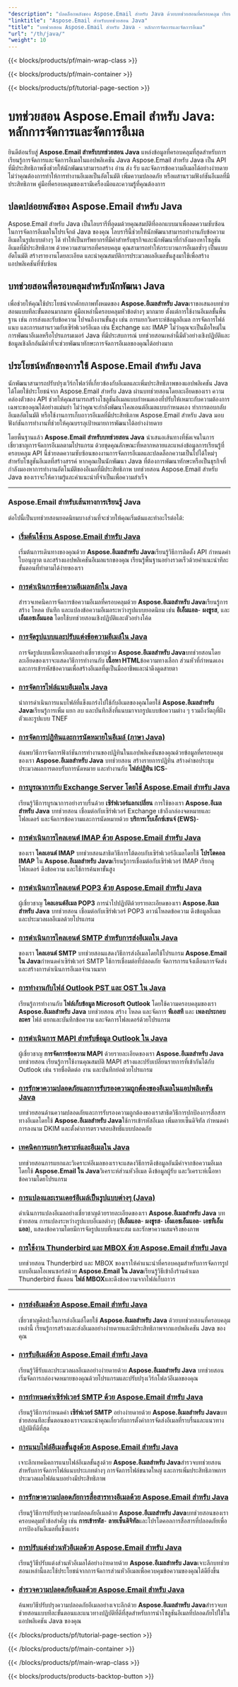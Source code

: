 ```yaml
---
"description": "ปลดล็อกพลังของ Aspose.Email สำหรับ Java ด้วยบทช่วยสอนที่ครอบคลุม เรียนรู้การจัดการ การส่ง การรับ และการรักษาความปลอดภัยอีเมลสำหรับแอปพลิเคชัน Java ของคุณ"
"linktitle": "Aspose.Email สำหรับบทช่วยสอน Java"
"title": "บทช่วยสอน Aspose.Email สำหรับ Java - หลักการจัดการและจัดการอีเมล"
"url": "/th/java/"
"weight": 10
---
```


{{< blocks/products/pf/main-wrap-class >}}

{{< blocks/products/pf/main-container >}}

{{< blocks/products/pf/tutorial-page-section >}}

# บทช่วยสอน Aspose.Email สำหรับ Java: หลักการจัดการและจัดการอีเมล

ยินดีต้อนรับสู่ **Aspose.Email สำหรับบทช่วยสอน Java** แหล่งข้อมูลที่ครอบคลุมที่สุดสำหรับการเรียนรู้การจัดการและจัดการอีเมลในแอปพลิเคชัน Java Aspose.Email สำหรับ Java เป็น API ที่มีประสิทธิภาพซึ่งช่วยให้นักพัฒนาสามารถสร้าง อ่าน ส่ง รับ และจัดการข้อความอีเมลได้อย่างง่ายดาย ไม่ว่าคุณต้องการทำให้การทำงานอีเมลเป็นอัตโนมัติ เพิ่มความปลอดภัย หรือผสานรวมฟังก์ชันอีเมลที่มีประสิทธิภาพ คู่มือที่ครอบคลุมของเรามีเครื่องมือและความรู้ที่คุณต้องการ

## ปลดปล่อยพลังของ Aspose.Email สำหรับ Java

Aspose.Email สำหรับ Java เป็นไลบรารีที่อุดมด้วยคุณสมบัติที่ออกแบบมาเพื่อลดความซับซ้อนในการจัดการอีเมลในโปรเจ็กต์ Java ของคุณ ไลบรารีนี้ช่วยให้นักพัฒนาสามารถทำงานกับข้อความอีเมลในรูปแบบต่างๆ ได้ ทำให้เป็นทรัพยากรที่มีค่าสำหรับธุรกิจและนักพัฒนาที่กำลังมองหาโซลูชันอีเมลที่มีประสิทธิภาพ ด้วยความสามารถที่ครอบคลุม คุณสามารถทำให้กระบวนการอีเมลซ้ำๆ เป็นแบบอัตโนมัติ สร้างรายงานโดยละเอียด และนำคุณสมบัติการประมวลผลอีเมลขั้นสูงมาใช้เพื่อสร้างแอปพลิเคชันที่ซับซ้อน

## บทช่วยสอนที่ครอบคลุมสำหรับนักพัฒนา Java

เพื่อช่วยให้คุณใช้ประโยชน์จากศักยภาพทั้งหมดของ **Aspose.อีเมลสำหรับ Java**เราขอเสนอบทช่วยสอนแบบทีละขั้นตอนมากมาย คู่มือเหล่านี้ครอบคลุมหัวข้อต่างๆ มากมาย ตั้งแต่การใช้งานอีเมลขั้นพื้นฐาน เช่น การส่งและรับข้อความ ไปจนถึงงานขั้นสูง เช่น การแยกวิเคราะห์ข้อมูลอีเมล การจัดการไฟล์แนบ และการผสานรวมกับเซิร์ฟเวอร์อีเมล เช่น Exchange และ IMAP ไม่ว่าคุณจะเป็นมือใหม่ในการพัฒนาอีเมลหรือโปรแกรมเมอร์ Java ที่มีประสบการณ์ บทช่วยสอนเหล่านี้มีตัวอย่างเชิงปฏิบัติและข้อมูลเชิงลึกอันมีค่าที่จะช่วยพัฒนาทักษะการจัดการอีเมลของคุณได้อย่างมาก

## ประโยชน์หลักของการใช้ Aspose.Email สำหรับ Java

นักพัฒนาสามารถปรับปรุงเวิร์กโฟลว์ที่เกี่ยวข้องกับอีเมลและเพิ่มประสิทธิภาพของแอปพลิเคชัน Java ได้โดยใช้ประโยชน์จาก Aspose.Email สำหรับ Java ผ่านบทช่วยสอนโดยละเอียดของเรา ความคล่องตัวของ API ช่วยให้คุณสามารถสร้างโซลูชันอีเมลแบบกำหนดเองที่ปรับให้เหมาะกับความต้องการเฉพาะของคุณได้อย่างแม่นยำ ไม่ว่าคุณจะกำลังพัฒนาไคลเอนต์อีเมลแบบกำหนดเอง ทำการตอบกลับอีเมลอัตโนมัติ หรือใช้งานการเก็บถาวรอีเมลที่มีประสิทธิภาพ Aspose.Email สำหรับ Java มอบฟังก์ชันการทำงานที่ช่วยให้คุณบรรลุเป้าหมายการพัฒนาได้อย่างง่ายดาย

โดยพื้นฐานแล้ว **Aspose.Email สำหรับบทช่วยสอน Java** นำเสนอเส้นทางที่ชัดเจนในการเชี่ยวชาญการจัดการอีเมลตามโปรแกรม ด้วยชุดคุณลักษณะที่หลากหลายและแหล่งข้อมูลการเรียนรู้ที่ครอบคลุม API นี้ช่วยลดความซับซ้อนของงานการจัดการอีเมลและปลดล็อกความเป็นไปได้ใหม่ๆ สำหรับโซลูชันอีเมลที่สร้างสรรค์ หากคุณเป็นนักพัฒนา Java ที่ต้องการพัฒนาทักษะหรือเป็นธุรกิจที่กำลังมองหาการทำงานอัตโนมัติของอีเมลที่มีประสิทธิภาพ บทช่วยสอน Aspose.Email สำหรับ Java ของเราจะให้ความรู้และคำแนะนำที่จำเป็นเพื่อความสำเร็จ

---

### Aspose.Email สำหรับเส้นทางการเรียนรู้ Java

ต่อไปนี้เป็นบทช่วยสอนยอดนิยมบางส่วนที่จะช่วยให้คุณเริ่มต้นและทำอะไรต่อได้:

* ### [เริ่มต้นใช้งาน Aspose.Email สำหรับ Java](./getting-started/)
    เริ่มต้นการเดินทางของคุณด้วย **Aspose.อีเมลสำหรับ Java**เรียนรู้วิธีการติดตั้ง API กำหนดค่าใบอนุญาต และสร้างแอปพลิเคชันอีเมลแรกของคุณ เรียนรู้พื้นฐานอย่างรวดเร็วด้วยคำแนะนำทีละขั้นตอนที่ทำตามได้ง่ายของเรา

* ### [การดำเนินการข้อความอีเมลหลักใน Java](./email-message-operations/)
    สำรวจเทคนิคการจัดการข้อความอีเมลที่ครอบคลุมด้วย **Aspose.อีเมลสำหรับ Java**เรียนรู้การสร้าง โหลด บันทึก และแปลงข้อความอีเมลระหว่างรูปแบบยอดนิยม เช่น **อีเอ็มแอล**- **ผงชูรส**, และ **เอ็มเอชเอ็มแอล** โดยใช้บทช่วยสอนเชิงปฏิบัติและตัวอย่างโค้ด

* ### [การจัดรูปแบบและปรับแต่งข้อความอีเมล์ใน Java](./message-formatting-customization/)
    การจัดรูปแบบเนื้อหาอีเมลอย่างเชี่ยวชาญด้วย **Aspose.อีเมลสำหรับ Java**บทช่วยสอนโดยละเอียดของเราจะแสดงวิธีการทำงานกับ **เนื้อหา HTML**ข้อความทางเลือก ส่วนหัวที่กำหนดเอง และการเข้ารหัสข้อความเพื่อสร้างอีเมลที่ดูเป็นมืออาชีพและน่าดึงดูดสายตา

* ### [การจัดการไฟล์แนบอีเมลใน Java](./attachments-handling/)
    นำการดำเนินการแนบไฟล์ที่แข็งแกร่งไปใช้กับอีเมลของคุณโดยใช้ **Aspose.อีเมลสำหรับ Java**เรียนรู้การเพิ่ม แยก ลบ และบันทึกสิ่งที่แนบมาจากรูปแบบข้อความต่าง ๆ รวมถึงวัตถุที่ฝังตัวและรูปแบบ TNEF

* ### [การจัดการปฏิทินและการนัดหมายในอีเมล์ (ภาษา Java)](./calendar-appointments/)
    ค้นพบวิธีการจัดการฟังก์ชันการทำงานของปฏิทินในแอปพลิเคชันของคุณด้วยข้อมูลที่ครอบคลุมของเรา **Aspose.อีเมลสำหรับ Java** บทช่วยสอน สร้างรายการปฏิทิน สร้างคำขอประชุม ประมวลผลการตอบรับการนัดหมาย และทำงานกับ **ไฟล์ปฏิทิน ICS**-

* ### [การบูรณาการกับ Exchange Server โดยใช้ Aspose.Email สำหรับ Java](./exchange-server-integration/)
    เรียนรู้วิธีการบูรณาการอย่างราบรื่นด้วย **เซิร์ฟเวอร์แลกเปลี่ยน** การใช้ของเรา **Aspose.อีเมลสำหรับ Java** บทช่วยสอน เชื่อมต่อกับเซิร์ฟเวอร์ Exchange เข้าถึงกล่องจดหมายและโฟลเดอร์ และจัดการข้อความและการนัดหมายด้วย **บริการเว็บเอ็กซ์เชนจ์ (EWS)**-

* ### [การดำเนินการไคลเอนต์ IMAP ด้วย Aspose.Email สำหรับ Java](./imap-client-operations/)
    ของเรา **ไคลเอนต์ IMAP** บทช่วยสอนสาธิตวิธีการโต้ตอบกับเซิร์ฟเวอร์อีเมลโดยใช้ **โปรโตคอล IMAP** ใน **Aspose.อีเมลสำหรับ Java**เรียนรู้การเชื่อมต่อกับเซิร์ฟเวอร์ IMAP เรียกดูโฟลเดอร์ ดึงข้อความ และใช้การค้นหาขั้นสูง

* ### [การดำเนินการไคลเอนต์ POP3 ด้วย Aspose.Email สำหรับ Java](./pop3-client-operations/)
    ผู้เชี่ยวชาญ **ไคลเอนต์อีเมล POP3** การนำไปปฏิบัติด้วยรายละเอียดของเรา **Aspose.อีเมลสำหรับ Java** บทช่วยสอน เชื่อมต่อกับเซิร์ฟเวอร์ POP3 ดาวน์โหลดข้อความ ดึงข้อมูลอีเมล และประมวลผลอีเมลด้วยโปรแกรม

* ### [การดำเนินการไคลเอนต์ SMTP สำหรับการส่งอีเมลใน Java](./smtp-client-operations/)
    ของเรา **ไคลเอนต์ SMTP** บทช่วยสอนแสดงวิธีการส่งอีเมลโดยใช้โปรแกรม **Aspose.Email ใน Java**กำหนดค่าเซิร์ฟเวอร์ SMTP ใช้การเชื่อมต่อที่ปลอดภัย จัดการการแจ้งเตือนการจัดส่ง และสร้างการดำเนินการอีเมลจำนวนมาก

* ### [การทำงานกับไฟล์ Outlook PST และ OST ใน Java](./outlook-pst-ost-operations/)
    เรียนรู้การทำงานกับ **ไฟล์เก็บข้อมูล Microsoft Outlook** โดยใช้ความครอบคลุมของเรา **Aspose.อีเมลสำหรับ Java** บทช่วยสอน สร้าง โหลด และจัดการ **พีเอสที** และ **เพลงประกอบละคร** ไฟล์ แยกและบันทึกข้อความ และจัดการโฟลเดอร์ด้วยโปรแกรม

* ### [การดำเนินการ MAPI สำหรับข้อมูล Outlook ใน Java](./mapi-operations/)
    ผู้เชี่ยวชาญ **การจัดการข้อความ MAPI** ด้วยรายละเอียดของเรา **Aspose.อีเมลสำหรับ Java** บทช่วยสอน เรียนรู้การใช้งานคุณสมบัติ MAPI สร้างและปรับเปลี่ยนรายการที่เข้ากันได้กับ Outlook เช่น รายชื่อติดต่อ งาน และบันทึกย่อด้วยโปรแกรม

* ### [การรักษาความปลอดภัยและการรับรองความถูกต้องของอีเมลในแอปพลิเคชัน Java](./security-authentication/)
    บทช่วยสอนด้านความปลอดภัยและการรับรองความถูกต้องของเราสาธิตวิธีการปกป้องการสื่อสารทางอีเมลโดยใช้ **Aspose.อีเมลสำหรับ Java**ใช้การเข้ารหัสอีเมล เพิ่มลายเซ็นดิจิทัล กำหนดค่าการลงนาม DKIM และตั้งค่าการตรวจสอบสิทธิ์แบบปลอดภัย

* ### [เทคนิคการแยกวิเคราะห์และอีเมลใน Java](./email-parsing-analysis/)
    บทช่วยสอนการแยกและวิเคราะห์อีเมลของเราจะแสดงวิธีการดึงข้อมูลอันมีค่าจากข้อความอีเมลโดยใช้ **Aspose.Email ใน Java**วิเคราะห์ส่วนหัวอีเมล ดึงข้อมูลผู้รับ และวิเคราะห์เนื้อหาข้อความโดยโปรแกรม

* ### [การแปลงและเรนเดอร์อีเมล์เป็นรูปแบบต่างๆ (Java)](./email-conversion-rendering/)
    ดำเนินการแปลงอีเมลอย่างเชี่ยวชาญด้วยรายละเอียดของเรา **Aspose.อีเมลสำหรับ Java** บทช่วยสอน การแปลงระหว่างรูปแบบอีเมลต่างๆ (**อีเอ็มแอล**- **ผงชูรส**- **เอ็มเอชเอ็มแอล**- **เอชทีเอ็มแอล**), แสดงข้อความโดยมีการจัดรูปแบบที่เหมาะสม และรักษาความสมจริงของภาพ

* ### [การใช้งาน Thunderbird และ MBOX ด้วย Aspose.Email สำหรับ Java](./thunderbird-mbox-operations/)
    บทช่วยสอน Thunderbird และ MBOX ของเราให้คำแนะนำที่ครอบคลุมสำหรับการจัดการรูปแบบอีเมลโอเพนซอร์สด้วย **Aspose.Email ใน Java**เรียนรู้วิธีเข้าถึงร้านค้าเมล Thunderbird ขั้นตอน **ไฟล์ MBOX**และดึงข้อความจากไฟล์เก็บถาวร

---

* ### [การส่งอีเมลด้วย Aspose.Email สำหรับ Java](./sending-emails/)
    เชี่ยวชาญศิลปะในการส่งอีเมล์โดยใช้ **Aspose.อีเมลสำหรับ Java** ด้วยบทช่วยสอนที่ครอบคลุมเหล่านี้ เรียนรู้การสร้างและส่งอีเมลอย่างง่ายดายและมีประสิทธิภาพจากแอปพลิเคชัน Java ของคุณ

* ### [การรับอีเมล์ด้วย Aspose.Email สำหรับ Java](./receiving-emails/)
    เรียนรู้วิธีรับและประมวลผลอีเมลอย่างง่ายดายด้วย **Aspose.อีเมลสำหรับ Java** บทช่วยสอน เริ่มจัดการกล่องจดหมายของคุณด้วยโปรแกรมและปรับปรุงเวิร์กโฟลว์อีเมลของคุณ

* ### [การกำหนดค่าเซิร์ฟเวอร์ SMTP ด้วย Aspose.Email สำหรับ Java](./configuring-smtp-servers/)
    เรียนรู้วิธีการกำหนดค่า **เซิร์ฟเวอร์ SMTP** อย่างง่ายดายด้วย **Aspose.อีเมลสำหรับ Java**บทช่วยสอนทีละขั้นตอนของเราจะแนะนำคุณเกี่ยวกับการตั้งค่าการจัดส่งอีเมลที่ราบรื่นและแนวทางปฏิบัติที่ดีที่สุด

* ### [การแนบไฟล์อีเมลขั้นสูงด้วย Aspose.Email สำหรับ Java](./advanced-email-attachments/)
    เจาะลึกเทคนิคการแนบไฟล์อีเมลขั้นสูงด้วย **Aspose.อีเมลสำหรับ Java**สำรวจบทช่วยสอนสำหรับการจัดการไฟล์แนบประเภทต่างๆ การจัดการไฟล์ขนาดใหญ่ และการเพิ่มประสิทธิภาพการประมวลผลไฟล์แนบอย่างมีประสิทธิภาพ

* ### [การรักษาความปลอดภัยการสื่อสารทางอีเมลด้วย Aspose.Email สำหรับ Java](./securing-email-communications/)
    เรียนรู้วิธีการปรับปรุงความปลอดภัยอีเมลด้วย **Aspose.อีเมลสำหรับ Java**บทช่วยสอนของเราครอบคลุมหัวข้อสำคัญ เช่น **การเข้ารหัส**- **ลายเซ็นดิจิทัล**และโปรโตคอลการสื่อสารที่ปลอดภัยเพื่อการป้องกันอีเมลที่แข็งแกร่ง

* ### [การปรับแต่งส่วนหัวอีเมลด้วย Aspose.Email สำหรับ Java](./customizing-email-headers/)
    เรียนรู้วิธีปรับแต่งส่วนหัวอีเมลได้อย่างง่ายดายด้วย **Aspose.อีเมลสำหรับ Java**เจาะลึกบทช่วยสอนเหล่านี้และใช้ประโยชน์จากการจัดการส่วนหัวอีเมลเพื่อควบคุมข้อความของคุณได้ดียิ่งขึ้น

* ### [สำรวจความปลอดภัยอีเมลด้วย Aspose.Email สำหรับ Java](./exploring-email-security/)
    ค้นพบวิธีปรับปรุงความปลอดภัยอีเมลอย่างเจาะลึกด้วย **Aspose.อีเมลสำหรับ Java**สำรวจบทช่วยสอนแบบทีละขั้นตอนและแนวทางปฏิบัติที่ดีที่สุดสำหรับการนำโซลูชันอีเมลที่ปลอดภัยไปใช้ในแอปพลิเคชัน Java ของคุณ

{{< /blocks/products/pf/tutorial-page-section >}}

{{< /blocks/products/pf/main-container >}}

{{< /blocks/products/pf/main-wrap-class >}}

{{< blocks/products/products-backtop-button >}}